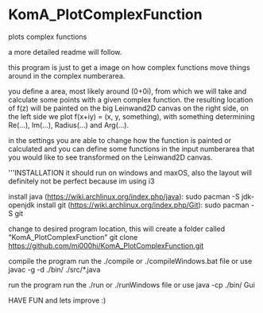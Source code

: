 # KomA_PlotComplexFunction
plots complex functions

a more detailed readme will follow.

this program is just to get a image on how complex functions move things around in the complex numberarea.

you define a area, most likely around (0+0i), from which we will take and calculate some points with a given complex function. the resulting
location of f(z) will be painted on the big Leinwand2D canvas on the right side, on the left side we plot f(x+iy) = (x, y, something), with
something determining Re(...), Im(...), Radius(...) and Arg(...).

in the settings you are able to change how the function is painted or calculated and you can define some functions in the input
numberarea that you would like to see transformed on the Leinwand2D canvas.

'''INSTALLATION
it should run on windows and maxOS, also the layout will definitely not be perfect because im using i3

install java (https://wiki.archlinux.org/index.php/java): sudo pacman -S jdk-openjdk
install git (https://wiki.archlinux.org/index.php/Git): sudo pacman -S git

change to desired program location, this will create a folder called "KomA_PlotComplexFunction"
git clone https://github.com/mi000hi/KomA_PlotComplexFunction.git

compile the program
  run the ./compile or ./compileWindows.bat file
  or use javac -g -d ./bin/ ./src/*.java
  
run the program
  run the ./run or ./runWindows file
  or use java -cp ./bin/ Gui

HAVE FUN and lets improve :)
